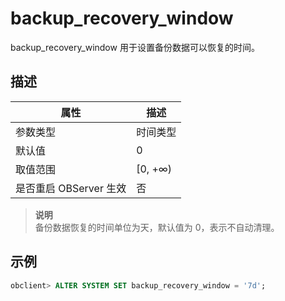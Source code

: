 backup_recovery_window 
===========================================

backup_recovery_window 用于设置备份数据可以恢复的时间。

描述 
-----------------------



|      **属性**      |  **描述**  |
|------------------|----------|
| 参数类型             | 时间类型     |
| 默认值              | 0        |
| 取值范围             | \[0, +∞) |
| 是否重启 OBServer 生效 | 否        |


> **说明**<br>
> 备份数据恢复的时间单位为天，默认值为 0，表示不自动清理。

示例 
-----------------------

```sql
obclient> ALTER SYSTEM SET backup_recovery_window = '7d';
```


